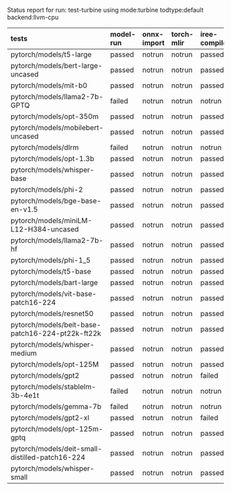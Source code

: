Status report for run: test-turbine using mode:turbine todtype:default backend:llvm-cpu

| tests                                            | model-run   | onnx-import   | torch-mlir   | iree-compile   | inference   |
|:-------------------------------------------------|:------------|:--------------|:-------------|:---------------|:------------|
| pytorch/models/t5-large                          | passed      | notrun        | notrun       | passed         | passed      |
| pytorch/models/bert-large-uncased                | passed      | notrun        | notrun       | passed         | passed      |
| pytorch/models/mit-b0                            | passed      | notrun        | notrun       | passed         | mismatch    |
| pytorch/models/llama2-7b-GPTQ                    | failed      | notrun        | notrun       | notrun         | notrun      |
| pytorch/models/opt-350m                          | passed      | notrun        | notrun       | passed         | passed      |
| pytorch/models/mobilebert-uncased                | passed      | notrun        | notrun       | passed         | passed      |
| pytorch/models/dlrm                              | failed      | notrun        | notrun       | notrun         | notrun      |
| pytorch/models/opt-1.3b                          | passed      | notrun        | notrun       | passed         | passed      |
| pytorch/models/whisper-base                      | passed      | notrun        | notrun       | passed         | passed      |
| pytorch/models/phi-2                             | passed      | notrun        | notrun       | passed         | mismatch    |
| pytorch/models/bge-base-en-v1.5                  | passed      | notrun        | notrun       | passed         | passed      |
| pytorch/models/miniLM-L12-H384-uncased           | passed      | notrun        | notrun       | passed         | passed      |
| pytorch/models/llama2-7b-hf                      | passed      | notrun        | notrun       | passed         | passed      |
| pytorch/models/phi-1_5                           | passed      | notrun        | notrun       | passed         | mismatch    |
| pytorch/models/t5-base                           | passed      | notrun        | notrun       | passed         | passed      |
| pytorch/models/bart-large                        | passed      | notrun        | notrun       | passed         | passed      |
| pytorch/models/vit-base-patch16-224              | passed      | notrun        | notrun       | passed         | passed      |
| pytorch/models/resnet50                          | passed      | notrun        | notrun       | passed         | passed      |
| pytorch/models/beit-base-patch16-224-pt22k-ft22k | passed      | notrun        | notrun       | passed         | passed      |
| pytorch/models/whisper-medium                    | passed      | notrun        | notrun       | passed         | passed      |
| pytorch/models/opt-125M                          | passed      | notrun        | notrun       | passed         | passed      |
| pytorch/models/gpt2                              | passed      | notrun        | notrun       | failed         | notrun      |
| pytorch/models/stablelm-3b-4e1t                  | failed      | notrun        | notrun       | notrun         | notrun      |
| pytorch/models/gemma-7b                          | failed      | notrun        | notrun       | notrun         | notrun      |
| pytorch/models/gpt2-xl                           | passed      | notrun        | notrun       | failed         | notrun      |
| pytorch/models/opt-125m-gptq                     | passed      | notrun        | notrun       | passed         | passed      |
| pytorch/models/deit-small-distilled-patch16-224  | passed      | notrun        | notrun       | passed         | passed      |
| pytorch/models/whisper-small                     | passed      | notrun        | notrun       | passed         | passed      |
